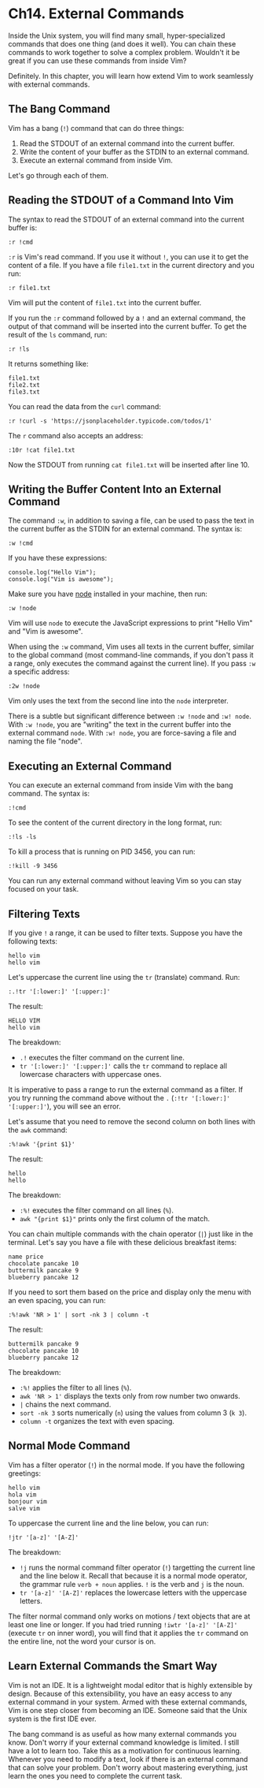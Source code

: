 # Ch14. External Commands

Inside the Unix system, you will find many small, hyper-specialized commands that does one thing (and does it well). You can chain these commands to work together to solve a complex problem. Wouldn't it be great if you can use these commands from inside Vim?

Definitely. In this chapter, you will learn how extend Vim to work seamlessly with external commands.

## The Bang Command

Vim has a bang (`!`) command that can do three things:

1. Read the STDOUT of an external command into the current buffer.
2. Write the content of your buffer as the STDIN to an external command.
3. Execute an external command from inside Vim.

Let's go through each of them.

## Reading the STDOUT of a Command Into Vim

The syntax to read the STDOUT of an external command into the current buffer is:

```
:r !cmd
```

`:r` is Vim's read command. If you use it without `!`, you can use it to get the content of a file. If you have a file `file1.txt` in the current directory and you run:

```
:r file1.txt
```

Vim will put the content of `file1.txt` into the current buffer.

If you run the `:r` command followed by a `!` and an external command, the output of that command will be inserted into the current buffer. To get the result of the `ls` command, run:

```
:r !ls
```

It returns something like:

```
file1.txt
file2.txt
file3.txt
```

You can read the data from the `curl` command:

```
:r !curl -s 'https://jsonplaceholder.typicode.com/todos/1'
```

The `r` command also accepts an address:

```
:10r !cat file1.txt
```

Now the STDOUT from running `cat file1.txt` will be inserted after line 10.

## Writing the Buffer Content Into an External Command

The command `:w`, in addition to saving a file, can be used to pass the text in the current buffer as the STDIN for an external command. The syntax is:

```
:w !cmd
```

If you have these expressions:

```
console.log("Hello Vim");
console.log("Vim is awesome");
```

Make sure you have [node](https://nodejs.org/en/) installed in your machine, then run:

```
:w !node
```

Vim will use `node` to execute the JavaScript expressions to print "Hello Vim" and "Vim is awesome".

When using the `:w` command, Vim uses all texts in the current buffer, similar to the global command (most command-line commands, if you don't pass it a range, only executes the command against the current line). If you pass `:w` a specific address:

```
:2w !node
```

Vim only uses the text from the second line into the `node` interpreter.

There is a subtle but significant difference between `:w !node` and `:w! node`. With `:w !node`, you are "writing" the text in the current buffer into the external command `node`. With `:w! node`, you are force-saving a file and naming the file "node".

## Executing an External Command

You can execute an external command from inside Vim with the bang command. The syntax is:

```
:!cmd
```

To see the content of the current directory in the long format, run:

```
:!ls -ls
```

To kill a process that is running on PID 3456, you can run:

```
:!kill -9 3456
```

You can run any external command without leaving Vim so you can stay focused on your task.

## Filtering Texts

If you give `!` a range, it can be used to filter texts. Suppose you have the following texts:

```
hello vim
hello vim
```

Let's uppercase the current line using the `tr` (translate) command. Run:

```
:.!tr '[:lower:]' '[:upper:]'
```

The result:

```
HELLO VIM
hello vim
```

The breakdown:
- `.!` executes the filter command on the current line.
- `tr '[:lower:]' '[:upper:]'` calls the `tr` command to replace all lowercase characters with uppercase ones.

It is imperative to pass a range to run the external command as a filter. If you try running the command above without the `.` (`:!tr '[:lower:]' '[:upper:]'`), you will see an error.

Let's assume that you need to remove the second column on both lines with the `awk` command:

```
:%!awk '{print $1}'
```

The result:

```
hello
hello
```

The breakdown:
- `:%!` executes the filter command on all lines (`%`).
- `awk "{print $1}"` prints only the first column of the match.

You can chain multiple commands with the chain operator (`|`) just like in the terminal. Let's say you have a file with these delicious breakfast items:

```
name price
chocolate pancake 10
buttermilk pancake 9
blueberry pancake 12
```

If you need to sort them based on the price and display only the menu with an even spacing, you can run:

```
:%!awk 'NR > 1' | sort -nk 3 | column -t
```

The result:
```
buttermilk pancake 9
chocolate pancake 10
blueberry pancake 12
```

The breakdown:
- `:%!` applies the filter to all lines (`%`).
- `awk 'NR > 1'` displays the texts only from row number two onwards.
- `|` chains the next command.
- `sort -nk 3` sorts numerically (`n`) using the values from column 3 (`k 3`).
- `column -t` organizes the text with even spacing.

## Normal Mode Command

Vim has a filter operator (`!`) in the normal mode. If you have the following greetings:

```
hello vim
hola vim
bonjour vim
salve vim
```

To uppercase the current line and the line below, you can run:
```
!jtr '[a-z]' '[A-Z]'
```

The breakdown:
- `!j` runs the normal command filter operator (`!`) targetting the current line and the line below it. Recall that because it is a normal mode operator, the grammar rule `verb + noun` applies. `!` is the verb and `j` is the noun.
- `tr '[a-z]' '[A-Z]'` replaces the lowercase letters with the uppercase letters.

The filter normal command only works on motions / text objects that are at least one line or longer. If you had tried running `!iwtr '[a-z]' '[A-Z]'` (execute `tr` on inner word), you will find that it applies the `tr` command on the entire line, not the word your cursor is on.

## Learn External Commands the Smart Way

Vim is not an IDE. It is a lightweight modal editor that is highly extensible by design. Because of this extensibility, you have an easy access to any external command in your system. Armed with these external commands, Vim is one step closer from becoming an IDE. Someone said that the Unix system is the first IDE ever.

The bang command is as useful as how many external commands you know. Don't worry if your external command knowledge is limited. I still have a lot to learn too. Take this as a motivation for continuous learning. Whenever you need to modify a text, look if there is an external command that can solve your problem. Don't worry about mastering everything, just learn the ones you need to complete the current task.

